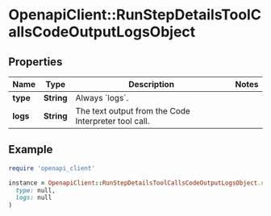 # OpenapiClient::RunStepDetailsToolCallsCodeOutputLogsObject

## Properties

| Name | Type | Description | Notes |
| ---- | ---- | ----------- | ----- |
| **type** | **String** | Always &#x60;logs&#x60;. |  |
| **logs** | **String** | The text output from the Code Interpreter tool call. |  |

## Example

```ruby
require 'openapi_client'

instance = OpenapiClient::RunStepDetailsToolCallsCodeOutputLogsObject.new(
  type: null,
  logs: null
)
```


